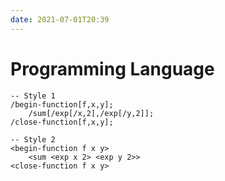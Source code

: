 ```yaml
---
date: 2021-07-01T20:39
---
```


# Programming Language

```
-- Style 1
/begin-function[f,x,y];
    /sum[/exp[/x,2],/exp[/y,2]];
/close-function[f,x,y];

-- Style 2
<begin-function f x y>
    <sum <exp x 2> <exp y 2>>
<close-function f x y>
```
